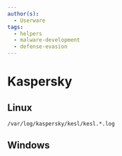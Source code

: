 ```yaml
---
author(s):
  - Userware
tags:
  - helpers
  - malware-development
  - defense-evasion
---
```

# Kaspersky

## Linux

```
/var/log/kaspersky/kesl/kesl.*.log
```

## Windows

```

```